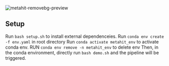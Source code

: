 ![metahit-removebg-preview](https://github.com/user-attachments/assets/205507ac-2766-470e-9c6d-2ddebc279f74)


## Setup
Run `bash setup.sh` to install external dependenceies.
Run `conda env create -f env.yaml` in root directory
Run `conda activate metahit_env` to activate conda env.
RUN `conda env remove -n metahit_env` to delete env
Then, in the conda environment, directly run `bash demo.sh` and the pipeline will be triggered.
